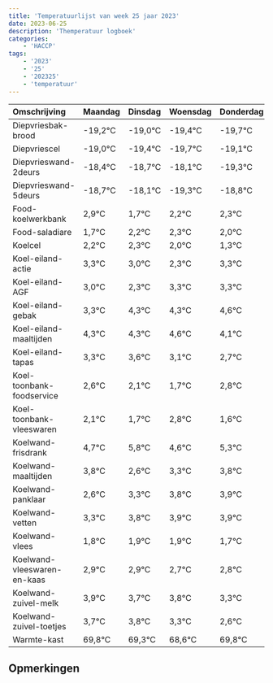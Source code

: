 ```yaml
---
title: 'Temperatuurlijst van week 25 jaar 2023'
date: 2023-06-25
description: 'Themperatuur logboek'
categories:
    - 'HACCP'
tags:
    - '2023'
    - '25'
    - '202325'
    - 'temperatuur'
---
```

|Omschrijving|Maandag|Dinsdag|Woensdag|Donderdag|Vrijdag|Zaterdag|Zondag|
|:---|:---|:---|:---|:---|:---|:---|:---|
|Diepvriesbak-brood|-19,2°C|-19,0°C|-19,4°C|-19,7°C|-19,1°C|-20,3°C|-19,8°C|
|Diepvriescel|-19,0°C|-19,4°C|-19,7°C|-19,1°C|-20,3°C|-19,8°C|-19,7°C|
|Diepvrieswand-2deurs|-18,4°C|-18,7°C|-18,1°C|-19,3°C|-18,8°C|-18,7°C|-19,0°C|
|Diepvrieswand-5deurs|-18,7°C|-18,1°C|-19,3°C|-18,8°C|-18,7°C|-19,0°C|-19,7°C|
|Food-koelwerkbank|2,9°C|1,7°C|2,2°C|2,3°C|2,0°C|1,3°C|2,3°C|
|Food-saladiare|1,7°C|2,2°C|2,3°C|2,0°C|1,3°C|2,3°C|2,3°C|
|Koelcel|2,2°C|2,3°C|2,0°C|1,3°C|2,3°C|2,3°C|2,6°C|
|Koel-eiland-actie|3,3°C|3,0°C|2,3°C|3,3°C|3,3°C|3,6°C|3,1°C|
|Koel-eiland-AGF|3,0°C|2,3°C|3,3°C|3,3°C|3,6°C|3,1°C|2,7°C|
|Koel-eiland-gebak|3,3°C|4,3°C|4,3°C|4,6°C|4,1°C|3,7°C|4,8°C|
|Koel-eiland-maaltijden|4,3°C|4,3°C|4,6°C|4,1°C|3,7°C|4,8°C|3,6°C|
|Koel-eiland-tapas|3,3°C|3,6°C|3,1°C|2,7°C|3,8°C|2,6°C|3,3°C|
|Koel-toonbank-foodservice|2,6°C|2,1°C|1,7°C|2,8°C|1,6°C|2,3°C|2,8°C|
|Koel-toonbank-vleeswaren|2,1°C|1,7°C|2,8°C|1,6°C|2,3°C|2,8°C|2,9°C|
|Koelwand-frisdrank|4,7°C|5,8°C|4,6°C|5,3°C|5,8°C|5,9°C|5,9°C|
|Koelwand-maaltijden|3,8°C|2,6°C|3,3°C|3,8°C|3,9°C|3,9°C|3,7°C|
|Koelwand-panklaar|2,6°C|3,3°C|3,8°C|3,9°C|3,9°C|3,7°C|3,8°C|
|Koelwand-vetten|3,3°C|3,8°C|3,9°C|3,9°C|3,7°C|3,8°C|3,3°C|
|Koelwand-vlees|1,8°C|1,9°C|1,9°C|1,7°C|1,8°C|1,3°C|0,6°C|
|Koelwand-vleeswaren-en-kaas|2,9°C|2,9°C|2,7°C|2,8°C|2,3°C|1,6°C|2,8°C|
|Koelwand-zuivel-melk|3,9°C|3,7°C|3,8°C|3,3°C|2,6°C|3,8°C|2,7°C|
|Koelwand-zuivel-toetjes|3,7°C|3,8°C|3,3°C|2,6°C|3,8°C|2,7°C|3,5°C|
|Warmte-kast|69,8°C|69,3°C|68,6°C|69,8°C|68,7°C|69,5°C|69,1°C|

## Opmerkingen


